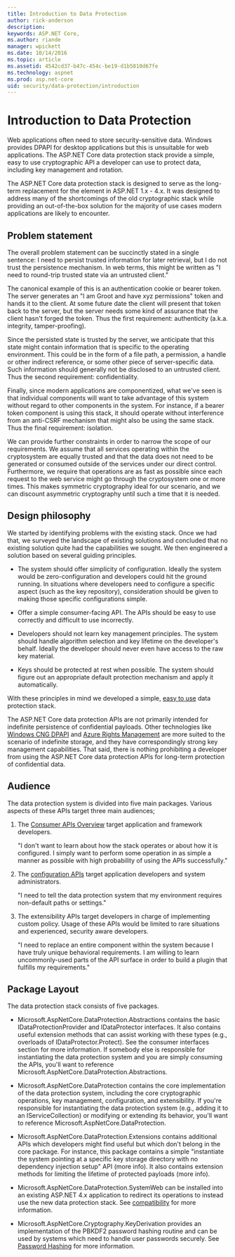 ```yaml
---
title: Introduction to Data Protection 
author: rick-anderson
description: 
keywords: ASP.NET Core,
ms.author: riande
manager: wpickett
ms.date: 10/14/2016
ms.topic: article
ms.assetid: 4542cd37-b47c-454c-be19-d1b5810d67fe
ms.technology: aspnet
ms.prod: asp.net-core
uid: security/data-protection/introduction
---
```

# Introduction to Data Protection

Web applications often need to store security-sensitive data. Windows provides DPAPI for desktop applications but this is unsuitable for web applications. The ASP.NET Core data protection stack provide a simple, easy to use cryptographic API a developer can use to protect data, including key management and rotation.

The ASP.NET Core data protection stack is designed to serve as the long-term replacement for the <machineKey> element in ASP.NET 1.x - 4.x. It was designed to address many of the shortcomings of the old cryptographic stack while providing an out-of-the-box solution for the majority of use cases modern applications are likely to encounter.

## Problem statement

The overall problem statement can be succinctly stated in a single sentence: I need to persist trusted information for later retrieval, but I do not trust the persistence mechanism. In web terms, this might be written as "I need to round-trip trusted state via an untrusted client."

The canonical example of this is an authentication cookie or bearer token. The server generates an "I am Groot and have xyz permissions" token and hands it to the client. At some future date the client will present that token back to the server, but the server needs some kind of assurance that the client hasn't forged the token. Thus the first requirement: authenticity (a.k.a. integrity, tamper-proofing).

Since the persisted state is trusted by the server, we anticipate that this state might contain information that is specific to the operating environment. This could be in the form of a file path, a permission, a handle or other indirect reference, or some other piece of server-specific data. Such information should generally not be disclosed to an untrusted client. Thus the second requirement: confidentiality.

Finally, since modern applications are componentized, what we've seen is that individual components will want to take advantage of this system without regard to other components in the system. For instance, if a bearer token component is using this stack, it should operate without interference from an anti-CSRF mechanism that might also be using the same stack. Thus the final requirement: isolation.

We can provide further constraints in order to narrow the scope of our requirements. We assume that all services operating within the cryptosystem are equally trusted and that the data does not need to be generated or consumed outside of the services under our direct control. Furthermore, we require that operations are as fast as possible since each request to the web service might go through the cryptosystem one or more times. This makes symmetric cryptography ideal for our scenario, and we can discount asymmetric cryptography until such a time that it is needed.

## Design philosophy

We started by identifying problems with the existing stack. Once we had that, we surveyed the landscape of existing solutions and concluded that no existing solution quite had the capabilities we sought. We then engineered a solution based on several guiding principles.

* The system should offer simplicity of configuration. Ideally the system would be zero-configuration and developers could hit the ground running. In situations where developers need to configure a specific aspect (such as the key repository), consideration should be given to making those specific configurations simple.

* Offer a simple consumer-facing API. The APIs should be easy to use correctly and difficult to use incorrectly.

* Developers should not learn key management principles. The system should handle algorithm selection and key lifetime on the developer's behalf. Ideally the developer should never even have access to the raw key material.

* Keys should be protected at rest when possible. The system should figure out an appropriate default protection mechanism and apply it automatically.

With these principles in mind we developed a simple, [easy to use](using-data-protection.md) data protection stack.

The ASP.NET Core data protection APIs are not primarily intended for indefinite persistence of confidential payloads. Other technologies like [Windows CNG DPAPI](https://msdn.microsoft.com/en-us/library/windows/desktop/hh706794%28v=vs.85%29.aspx) and [Azure Rights Management](https://technet.microsoft.com/en-us/library/jj585024.aspx) are more suited to the scenario of indefinite storage, and they have correspondingly strong key management capabilities. That said, there is nothing prohibiting a developer from using the ASP.NET Core data protection APIs for long-term protection of confidential data.

## Audience

The data protection system is divided into five main packages. Various aspects of these APIs target three main audiences;

1. The [Consumer APIs Overview](consumer-apis/overview.md) target application and framework developers.

   "I don't want to learn about how the stack operates or about how it is configured. I simply want to perform some operation in as simple a manner as possible with high probability of using the APIs successfully."

2. The [configuration APIs](configuration/overview.md) target application developers and system administrators.

   "I need to tell the data protection system that my environment requires non-default paths or settings."

3. The extensibility APIs target developers in charge of implementing custom policy. Usage of these APIs would be limited to rare situations and experienced, security aware developers.

   "I need to replace an entire component within the system because I have truly unique behavioral requirements. I am willing to learn uncommonly-used parts of the API surface in order to build a plugin that fulfills my requirements."

## Package Layout

The data protection stack consists of five packages.

* Microsoft.AspNetCore.DataProtection.Abstractions contains the basic IDataProtectionProvider and IDataProtector interfaces. It also contains useful extension methods that can assist working with these types (e.g., overloads of IDataProtector.Protect). See the consumer interfaces section for more information. If somebody else is responsible for instantiating the data protection system and you are simply consuming the APIs, you'll want to reference Microsoft.AspNetCore.DataProtection.Abstractions.

* Microsoft.AspNetCore.DataProtection contains the core implementation of the data protection system, including the core cryptographic operations, key management, configuration, and extensibility. If you're responsible for instantiating the data protection system (e.g., adding it to an IServiceCollection) or modifying or extending its behavior, you'll want to reference Microsoft.AspNetCore.DataProtection.

* Microsoft.AspNetCore.DataProtection.Extensions contains additional APIs which developers might find useful but which don't belong in the core package. For instance, this package contains a simple "instantiate the system pointing at a specific key storage directory with no dependency injection setup" API (more info). It also contains extension methods for limiting the lifetime of protected payloads (more info).

* Microsoft.AspNetCore.DataProtection.SystemWeb can be installed into an existing ASP.NET 4.x application to redirect its <machineKey> operations to instead use the new data protection stack. See [compatibility](compatibility/replacing-machinekey.md#compatibility-replacing-machinekey) for more information.

* Microsoft.AspNetCore.Cryptography.KeyDerivation provides an implementation of the PBKDF2 password hashing routine and can be used by systems which need to handle user passwords securely. See [Password Hashing](consumer-apis/password-hashing.md) for more information.
